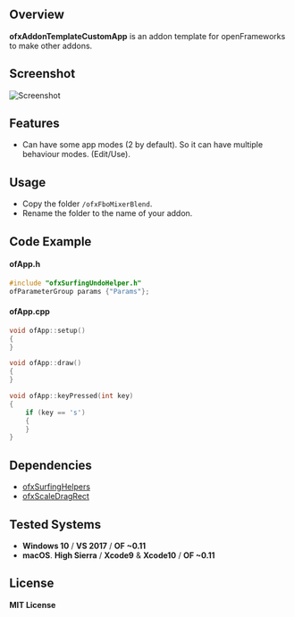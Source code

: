 ## Overview
**ofxAddonTemplateCustomApp** is an addon template for openFrameworks to make other addons.

## Screenshot
![Screenshot](docs/readme_images/Capture1.PNG?raw=true "Screenshot")

## Features
- Can have some app modes  (2 by default). So it can have multiple behaviour modes. (Edit/Use).

## Usage
- Copy the folder ```/ofxFboMixerBlend```.
- Rename the folder to the name of your addon.

## Code Example
#### ofApp.h
```.cpp
#include "ofxSurfingUndoHelper.h"
ofParameterGroup params {"Params"};
```

#### ofApp.cpp
```.cpp
void ofApp::setup()
{
}

void ofApp::draw()
{
}

void ofApp::keyPressed(int key)
{
    if (key == 's')
    {
    }
}
```

## Dependencies
* [ofxSurfingHelpers](https://github.com/moebiussurfing/ofxSurfingHelpers)  
* [ofxScaleDragRect](https://github.com/moebiussurfing/ofxScaleDragRect)

## Tested Systems
* **Windows 10** / **VS 2017** / **OF ~0.11**
* **macOS**. **High Sierra** / **Xcode9** & **Xcode10** / **OF ~0.11**

## License
**MIT License**